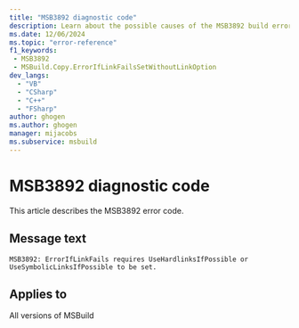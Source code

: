 ```yaml
---
title: "MSB3892 diagnostic code"
description: Learn about the possible causes of the MSB3892 build error, and get troubleshooting tips.
ms.date: 12/06/2024
ms.topic: "error-reference"
f1_keywords:
 - MSB3892
 - MSBuild.Copy.ErrorIfLinkFailsSetWithoutLinkOption
dev_langs:
  - "VB"
  - "CSharp"
  - "C++"
  - "FSharp"
author: ghogen
ms.author: ghogen
manager: mijacobs
ms.subservice: msbuild
---
```


# MSB3892 diagnostic code

<!-- :::ErrorDefinitionDescription::: -->
<!-- :::editable-content name="introDescription"::: -->
This article describes the MSB3892 error code.
<!-- :::editable-content-end::: -->

## Message text

`MSB3892: ErrorIfLinkFails requires UseHardlinksIfPossible or UseSymbolicLinksIfPossible to be set.`

<!-- :::editable-content name="postOutputDescription"::: -->
<!--
{StrBegin="MSB3892: "} LOCALIZATION: Do not localize "ErrorIfLinkFails", "UseHardLinksIfPossible", or "UseSymbolicLinksIfPossible".
-->
<!-- :::editable-content-end::: -->
<!-- :::ErrorDefinitionDescription-end::: -->

## Applies to

All versions of MSBuild
